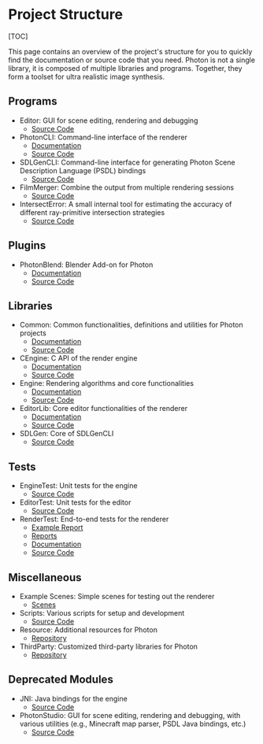 # Project Structure

[TOC]

This page contains an overview of the project's structure for you to quickly find the documentation or source code that you need. Photon is not a single library, it is composed of multiple libraries and programs. Together, they form a toolset for ultra realistic image synthesis.

## Programs

* Editor: GUI for scene editing, rendering and debugging
  - [Source Code](https://github.com/TzuChieh/Photon-v2/tree/master/Editor/Editor)
* PhotonCLI: Command-line interface of the renderer
  - [Documentation](../../PhotonCLI/html/index.html)
  - [Source Code](https://github.com/TzuChieh/Photon-v2/tree/master/PhotonCLI)
* SDLGenCLI: Command-line interface for generating Photon Scene Description Language (PSDL) bindings
  - [Source Code](https://github.com/TzuChieh/Photon-v2/tree/master/SDLGenerator/SDLGenCLI)
* FilmMerger: Combine the output from multiple rendering sessions
  - [Source Code](https://github.com/TzuChieh/Photon-v2/tree/master/Tool/FilmMerger)
* IntersectError: A small internal tool for estimating the accuracy of different ray-primitive intersection strategies
  - [Source Code](https://github.com/TzuChieh/Photon-v2/tree/master/Tool/IntersectError)

## Plugins

* PhotonBlend: Blender Add-on for Photon
  - [Documentation](../../PhotonBlend/html/index.html)
  - [Source Code](https://github.com/TzuChieh/Photon-v2/tree/master/BlenderAddon)

## Libraries

* Common: Common functionalities, definitions and utilities for Photon projects
  - [Documentation](../../Common/html/index.html)
  - [Source Code](https://github.com/TzuChieh/Photon-v2/tree/master/Engine/Common)
* CEngine: C API of the render engine
  - [Documentation](../../CEngine/html/index.html)
  - [Source Code](https://github.com/TzuChieh/Photon-v2/tree/master/Engine/CEngine)
* Engine: Rendering algorithms and core functionalities
  - [Documentation](../../Engine/html/index.html)
  - [Source Code](https://github.com/TzuChieh/Photon-v2/tree/master/Engine/Engine)
* EditorLib: Core editor functionalities of the renderer
  - [Documentation](../../EditorLib/html/index.html)
  - [Source Code](https://github.com/TzuChieh/Photon-v2/tree/master/Editor/EditorLib)
* SDLGen: Core of SDLGenCLI
  - [Source Code](https://github.com/TzuChieh/Photon-v2/tree/master/SDLGenerator/SDLGen)

## Tests

* EngineTest: Unit tests for the engine
  - [Source Code](https://github.com/TzuChieh/Photon-v2/tree/master/Engine/EngineTest)
* EditorTest: Unit tests for the editor
  - [Source Code](https://github.com/TzuChieh/Photon-v2/tree/master/Editor/EditorTest)
* RenderTest: End-to-end tests for the renderer
  - [Example Report](https://github.com/TzuChieh/Photon-v2-TestReport/blob/main/RenderTest/2024_03_11/703c352/report.md)
  - [Reports](https://github.com/TzuChieh/Photon-v2-TestReport/tree/main/RenderTest)
  - [Documentation](./RenderTest/README.md)
  - [Source Code](https://github.com/TzuChieh/Photon-v2/tree/master/Main/RenderTest)

## Miscellaneous

* Example Scenes: Simple scenes for testing out the renderer
  - [Scenes](https://github.com/TzuChieh/Photon-v2/tree/master/scenes)
* Scripts: Various scripts for setup and development
  - [Source Code](https://github.com/TzuChieh/Photon-v2/tree/master/scripts)
* Resource: Additional resources for Photon
  - [Repository](https://github.com/TzuChieh/Photon-v2-Resource)
* ThirdParty: Customized third-party libraries for Photon
  - [Repository](https://github.com/TzuChieh/Photon-v2-ThirdParty)

## Deprecated Modules

* JNI: Java bindings for the engine
  - [Source Code](https://github.com/TzuChieh/Photon-v2/tree/master/JNI)
* PhotonStudio: GUI for scene editing, rendering and debugging, with various utilities (e.g., Minecraft map parser, PSDL Java bindings, etc.)
  - [Source Code](https://github.com/TzuChieh/Photon-v2/tree/master/PhotonStudio)
